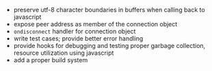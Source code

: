 * preserve utf-8 character boundaries in buffers when calling back
  to javascript
* expose peer address as member of the connection object
* `ondisconnect` handler for connection object
* write test cases; provide better error handling
* provide hooks for debugging and testing proper garbage collection,
  resource utilization using javascript
* add a proper build system
